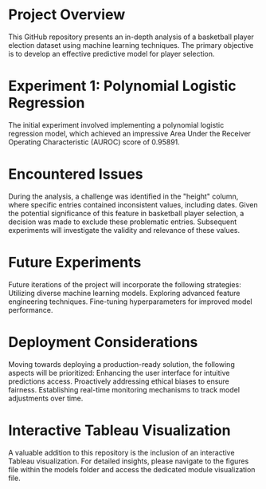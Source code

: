 # Project Overview
This GitHub repository presents an in-depth analysis of a basketball player election dataset using machine learning techniques. The primary objective is to develop an effective predictive model for player selection.
# Experiment 1: Polynomial Logistic Regression
The initial experiment involved implementing a polynomial logistic regression model, which achieved an impressive Area Under the Receiver Operating Characteristic (AUROC) score of 0.95891.
# Encountered Issues
During the analysis, a challenge was identified in the "height" column, where specific entries contained inconsistent values, including dates. Given the potential significance of this feature in basketball player selection, a decision was made to exclude these problematic entries. Subsequent experiments will investigate the validity and relevance of these values.
# Future Experiments
Future iterations of the project will incorporate the following strategies:
Utilizing diverse machine learning models.
Exploring advanced feature engineering techniques.
Fine-tuning hyperparameters for improved model performance.
# Deployment Considerations
Moving towards deploying a production-ready solution, the following aspects will be prioritized:
Enhancing the user interface for intuitive predictions access.
Proactively addressing ethical biases to ensure fairness.
Establishing real-time monitoring mechanisms to track model adjustments over time.
# Interactive Tableau Visualization
A valuable addition to this repository is the inclusion of an interactive Tableau visualization. For detailed insights, please navigate to the figures file within the models folder and access the dedicated module visualization file.
